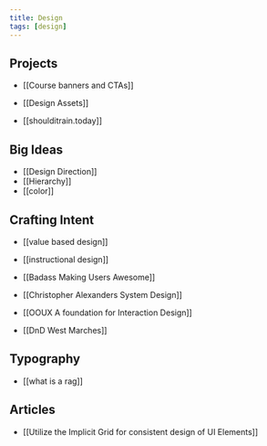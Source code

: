 ```yaml
---
title: Design
tags: [design]
---
```



## Projects

- [[Course banners and CTAs]]
- [[Design Assets]]

- [[shoulditrain.today]]

## Big Ideas

- [[Design Direction]]
- [[Hierarchy]]
- [[color]]

## Crafting Intent

- [[value based design]]

- [[instructional design]]

- [[Badass Making Users Awesome]]
- [[Christopher Alexanders System Design]]

- [[OOUX A foundation for Interaction Design]]
- [[DnD West Marches]]

## Typography

- [[what is a rag]]

## Articles

- [[Utilize the Implicit Grid for consistent design of UI Elements]]

